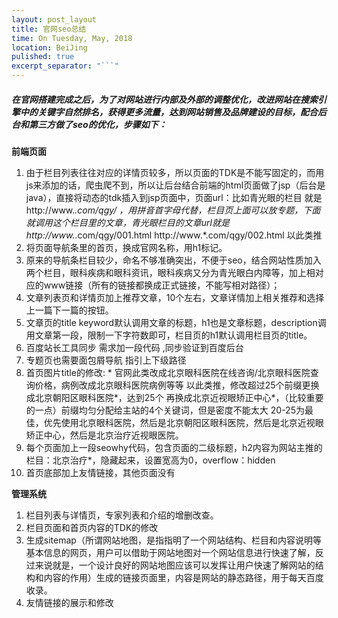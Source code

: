 ```yaml
---
layout: post_layout
title: 官网seo总结
time: On Tuesday, May, 2018
location: BeiJing
pulished: true
excerpt_separator: "```"
---
```



##### 在官网搭建完成之后，为了对网站进行内部及外部的调整优化，改进网站在搜索引擎中的关键字自然排名，获得更多流量，达到网站销售及品牌建设的目标，配合后台和第三方做了seo的优化，步骤如下：
**前端页面**
1. 由于栏目列表往往对应的详情页较多，所以页面的TDK是不能写固定的，而用js来添加的话，爬虫爬不到，所以让后台结合前端的html页面做了jsp（后台是java），直接将动态的tdk插入到jsp页面中，页面url：比如青光眼的栏目 就是 http://www.*.com/qgy/ ，用拼音首字母代替，栏目页上面可以放专题，下面就调用这个栏目里的文章，青光眼栏目的文章url就是http://www.*.com/qgy/001.html    http://www.*.com/qgy/002.html 以此类推
2. 将页面导航条里的首页，换成官网名称，用h1标记。
3. 原来的导航条栏目较少，命名不够准确突出，不便于seo，结合网站性质加入两个栏目，眼科疾病和眼科资讯，眼科疾病又分为青光眼白内障等，加上相对应的www链接（所有的链接都换成正式链接，不能写相对路径）；
4. 文章列表页和详情页加上推荐文章，10个左右，文章详情加上相关推荐和选择上一篇下一篇的按钮。
5. 文章页的title keyword默认调用文章的标题，h1也是文章标题，description调用文章第一段，限制一下字符数即可，栏目页的h1默认调用栏目页的title。
6. 百度站长工具同步 需求加一段代码 ,同步验证到百度后台
7. 专题页也需要面包屑导航 指引上下级路径
8. 首页图片title的修改: * 官网此类改成北京眼科医院在线咨询/北京眼科医院查询价格，病例改成北京眼科医院病例等等 以此类推，修改超过25个前缀更换成北京朝阳区眼科医院*，达到25个 再换成北京近视眼矫正中心*，（比较重要的一点）前缀均匀分配给主站的4个关键词，但是密度不能太大 20-25为最佳，优先使用北京眼科医院，然后是北京朝阳区眼科医院，然后是北京近视眼矫正中心，然后是北京治疗近视眼医院。
9. 每个页面加上一段seowhy代码，包含页面的二级标题，h2内容为网站主推的栏目：北京治疗*，隐藏起来，设置宽高为0，overflow：hidden
10. 首页底部加上友情链接，其他页面没有

**管理系统**
1. 栏目列表与详情页，专家列表和介绍的增删改查。
2. 栏目页面和首页内容的TDK的修改
3. 生成sitemap（所谓网站地图，是指指明了一个网站结构、栏目和内容说明等基本信息的网页，用户可以借助于网站地图对一个网站信息进行快速了解，反过来说就是，一个设计良好的网站地图应该可以发挥让用户快速了解网站的结构和内容的作用）生成的链接页面里，内容是网站的静态路径，用于每天百度收录。
4. 友情链接的展示和修改

